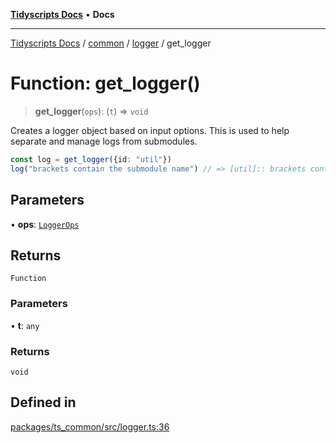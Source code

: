 [**Tidyscripts Docs**](../../../../../README.md) • **Docs**

***

[Tidyscripts Docs](../../../../../globals.md) / [common](../../../README.md) / [logger](../README.md) / get\_logger

# Function: get\_logger()

> **get\_logger**(`ops`): (`t`) => `void`

Creates a logger object based on input options. 
This is used to help separate and manage logs from submodules. 
```typescript
const log = get_logger({id: "util"}) 
log("brackets contain the submodule name") // => [util]:: brackets contain the submodule name
```

## Parameters

• **ops**: [`LoggerOps`](../interfaces/LoggerOps.md)

## Returns

`Function`

### Parameters

• **t**: `any`

### Returns

`void`

## Defined in

[packages/ts\_common/src/logger.ts:36](https://github.com/sheunaluko/tidyscripts/blob/master/packages/ts_common/src/logger.ts#L36)
